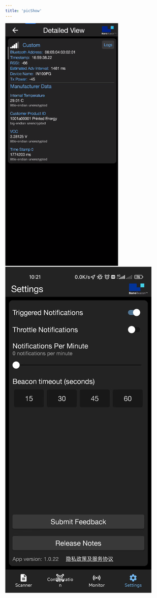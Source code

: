```yaml
---
title: 'picShow'
---
```

![](sample.png)
![](https://raw.githubusercontent.com/InPlay-Inc/inplay-inc.github.io/main/static/images/4_1920.png)